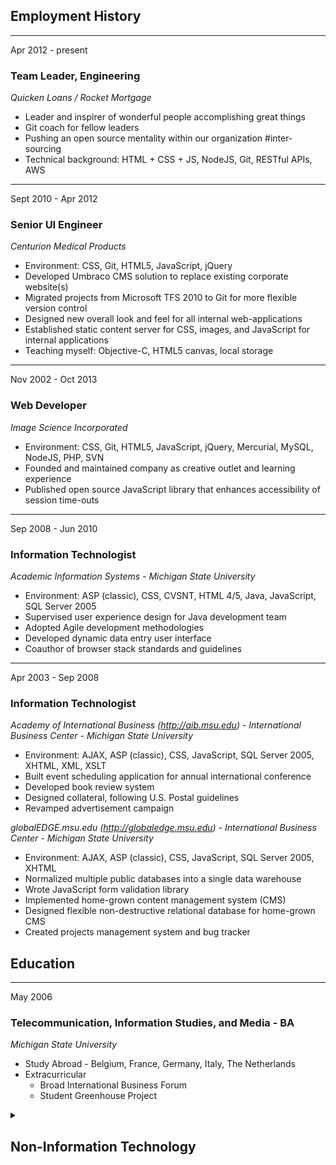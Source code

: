 ## Employment History

<div class="resume current">

---
Apr 2012 - present
### Team Leader, Engineering
*Quicken Loans / Rocket Mortgage*
  <!--
  1. Apr 2012 - Software Engineer                 | ~2 years
  2. ??? 2014 - Sr. Software Engineer             | ~2 years
  3. Nov 2015 - Integration Solutions Architect   | 1/2 year
  4. Apr 2016 - Sr. Software Engineer             | 1/2 year
  5. Nov 2017 - Cloud Solutions Architect         | 1/2 year
  6. Mar 2018 - Team Leader                       | 3 years
  -->

  + Leader and inspirer of wonderful people accomplishing great things
  + Git coach for fellow leaders
  + Pushing an open source mentality within our organization #inter-sourcing
  + Technical background: HTML + CSS + JS, NodeJS, Git, RESTful APIs, AWS
  <!-- + Professional listener and decision delegator #snark -->

</div>


<div class="resume past">

---
Sept 2010 - Apr 2012
### Senior UI Engineer
*Centurion Medical Products*

+ Environment: CSS, Git, HTML5, JavaScript, jQuery
+ Developed Umbraco CMS solution to replace existing corporate website(s)
+ Migrated projects from Microsoft TFS 2010 to Git for more flexible version control
+ Designed new overall look and feel for all internal web-applications
+ Established static content server for CSS, images, and JavaScript for internal applications
+ Teaching myself: Objective-C, HTML5 canvas, local storage

---
Nov 2002 - Oct 2013
### Web Developer
*Image Science Incorporated*

  + Environment: CSS, Git, HTML5, JavaScript, jQuery, Mercurial, MySQL, NodeJS, PHP, SVN
  + Founded and maintained company as creative outlet and learning experience
  + Published open source JavaScript library that enhances accessibility of session time-outs

---
Sep 2008 - Jun 2010
### Information Technologist
*Academic Information Systems - Michigan State University*

  + Environment: ASP (classic), CSS, CVSNT, HTML 4/5, Java, JavaScript, SQL Server 2005
  + Supervised user experience design for Java development team
  + Adopted Agile development methodologies
  + Developed dynamic data entry user interface
  + Coauthor of browser stack standards and guidelines

---
Apr 2003 - Sep 2008
### Information Technologist
*Academy of International Business (http://aib.msu.edu) - International Business Center - Michigan State University*

  + Environment: AJAX, ASP (classic), CSS, JavaScript, SQL Server 2005, XHTML, XML, XSLT
  + Built event scheduling application for annual international conference
  + Developed book review system
  + Designed collateral, following U.S. Postal guidelines
  + Revamped advertisement campaign

*globalEDGE.msu.edu (http://globaledge.msu.edu) - International Business Center - Michigan State University*

  + Environment: AJAX, ASP (classic), CSS, JavaScript, SQL Server 2005, XHTML
  + Normalized multiple public databases into a single data warehouse
  + Wrote JavaScript form validation library
  + Implemented home-grown content management system (CMS)
  + Designed flexible non-destructive relational database for home-grown CMS
  + Created projects management system and bug tracker

</div>


## Education

<div class="resume education">

---
May 2006
### Telecommunication, Information Studies, and Media - BA
*Michigan State University*

  + Study Abroad - Belgium, France, Germany, Italy, The Netherlands
  + Extracurricular
      - Broad International Business Forum
      <!-- - Center for Research & Professional Development -->
      <!-- - Global Business Club -->
      - Student Greenhouse Project

</div>


<details class="resume resume__details">
  <summary>
    <h2 title="Click to expand section">Non-Information Technology</h2>
  </summary>

---
Apr 2001 - Aug 2005
### Landscape Designer/Owner
*Aquamen Landscaping, White Lake, MI*

  + Designed and installed landscapes and built structures
  + Collected accounts payable and purchased requisite supplies

---
Feb 2003 - Sep 2004
### Landscaping Coordinator
*Meridian Lawn Care &amp; Snow Removal, Meridian Twp, MI*

  + Collaborative design with customers
  + Purchased materials for landscapes in excess of $50,000

---
Mar 2002 - Apr 2003
### Prep-Cook
*Case Residence Hall Cafeteria [MSU], East Lansing, MI*

  + Prepared and served food - 2000 meals per day
  + Mentored 3 students per semester in proper food preparation

---
Jun 1999 - Jan 2002
### Machinist
*Cobra Enterprises, Madison Heights, MI*

  + Streamlined production of multi-million dollar prototype manufacturing jobs
  + Modified machining techniques to reduce down time
  + Verified quality control specifications

---
Sept 1996 - Apr 1999
### Store Manager
*Video Giant, Sterling Heights, MI*

  + Regulated inventory and reduced theft in 7 stores
  + Employee relations including: scheduling, hiring, and firing
  + Trained 40 employees each year

---
May 1996 - Aug 1996
### Carpenter
*Wheeler &amp; Sons Construction, Independence Twp, MI*

  + Basic structural framing in residential housing
  + Manual labor organizing building materials

---
Sep 1994 - May 1996
### Swing Cook
*Sweetwater’s Bistro, Keego Harbor, MI*

  + Mediated service of an average of 900 meals per night
  + Adapted to work in high demand environments

</details>
